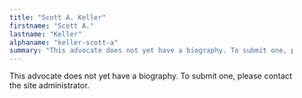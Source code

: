 ```yaml
---
title: "Scott A. Keller"
firstname: "Scott A."
lastname: "Keller"
alphaname: "keller-scott-a"
summary: "This advocate does not yet have a biography. To submit one, please contact the site administrator."
---
```

This advocate does not yet have a biography. To submit one, please contact the site administrator.

